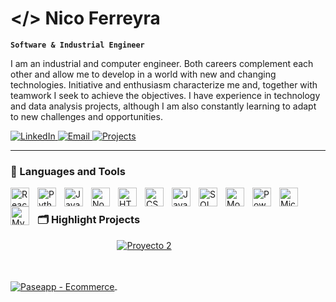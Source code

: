 # </> Nico Ferreyra

**`Software & Industrial Engineer`**

I am an industrial and computer engineer. Both careers complement each other and allow me to develop in a world with new and changing technologies. Initiative and enthusiasm characterize me and, together with teamwork I seek to achieve the objectives. I have experience in technology and data analysis projects, although I am also constantly learning to adapt to new challenges and opportunities.

   <p align="left">
    <a href="https://www.linkedin.com/in/nico-ferreyra" target="_blank">
        <img alt="LinkedIn" title="Connect on LinkedIn" 
             src="https://img.shields.io/badge/LinkedIn-Connect-blue?style=for-the-badge&logo=linkedin&logoColor=white&labelColor=004182"/>
    </a>
    <a href="mailto:nikferreyra@gmail.com">
        <img alt="Email" title="Send me an email" 
             src="https://img.shields.io/badge/Email-Contact-red?style=for-the-badge&logo=gmail&logoColor=white&labelColor=9b0000"/>
    </a>
    <a href="https://github.com/nicoferrey?tab=repositories" target="_blank">
        <img alt="Projects" title="Check out my projects" 
             src="https://img.shields.io/badge/Projects-View-green?style=for-the-badge&logo=github&logoColor=white&labelColor=006400"/>
    </a>
   </p>




---


### 🧰 Languages and Tools

<img align="left" alt="React" width="30px" style="padding-right:10px;" src="https://cdn.jsdelivr.net/gh/devicons/devicon/icons/react/react-original.svg" />
<img align="left" alt="Python" width="30px" style="padding-right:10px;" src="https://cdn.jsdelivr.net/gh/devicons/devicon/icons/python/python-plain.svg" />
<img align="left" alt="Java" width="30px" style="padding-right:10px;" src="https://cdn.jsdelivr.net/gh/devicons/devicon/icons/java/java-original.svg"/>
<img align="left" alt="NodeJS" width="30px" style="padding-right:10px;" src="https://cdn.jsdelivr.net/gh/devicons/devicon/icons/nodejs/nodejs-original.svg" />
<img align="left" alt="HTML" width="30px" style="padding-right:10px;" src="https://cdn.jsdelivr.net/gh/devicons/devicon/icons/html5/html5-plain.svg" />
<img align="left" alt="CSS" width="30px" style="padding-right:10px;" src="https://cdn.jsdelivr.net/gh/devicons/devicon/icons/css3/css3-plain.svg" />
<img align="left" alt="JavaScript" width="30px" style="padding-right:10px;" src="https://cdn.jsdelivr.net/gh/devicons/devicon/icons/javascript/javascript-plain.svg" />
<img align="left" alt="SQL" width="30px" style="padding-right:10px;" src="https://cdn.jsdelivr.net/gh/devicons/devicon/icons/mysql/mysql-original.svg" />
<img align="left" alt="MongoDB" width="30px" style="padding-right:10px;" src="https://cdn.jsdelivr.net/gh/devicons/devicon/icons/mongodb/mongodb-original.svg" />
<img align="left" alt="Power BI" width="30px" style="padding-right:10px;" src="https://upload.wikimedia.org/wikipedia/commons/c/cf/New_Power_BI_Logo.svg" />
<img align="left" alt="Microsoft Access" width="30px" style="padding-right:10px;" src="https://upload.wikimedia.org/wikipedia/commons/f/f1/Microsoft_Office_Access_%282019-present%29.svg" />
<img align="left" alt="MySQL" width="30px" style="padding-right:10px;" src="https://cdn.jsdelivr.net/gh/devicons/devicon/icons/mysql/mysql-original.svg" />

<br />

### 🗂️ Highlight Projects

<a href="https://github.com/nicoferrey/paseapp">
  <img align="center" src="https://github-readme-stats.vercel.app/api/pin/?username=nicoferrey&repo=paseapp&show_icons=true&title_color=6aa6f8&text_color=8a919a&icon_color=6aa6f8&bg_color=22272e" alt="Paseapp - Ecommerce" />
</a>
<a href="https://github.com/nicoferrey/BankSubscription">
  <img align="center" style="min-height: 150px;" src="https://github-readme-stats.vercel.app/api/pin/?username=nicoferrey&repo=BankSubscription&show_icons=true&line_height=27&title_color=6aa6f8&text_color=8a919a&icon_color=6aa6f8&bg_color=22272e" alt="Proyecto 2" />
</a>



#

<!--
**nicoferrey/nicoferrey** is a ✨ _special_ ✨ repository because its `README.md` (this file) appears on your GitHub profile.

Here are some ideas to get you started:

- 🔭 I’m currently working on ...
- 🌱 I’m currently learning ...
- 👯 I’m looking to collaborate on ...
- 🤔 I’m looking for help with ...
- 💬 Ask me about ...
- 📫 How to reach me: ...
- 😄 Pronouns: ...
- ⚡ Fun fact: ...
-->
